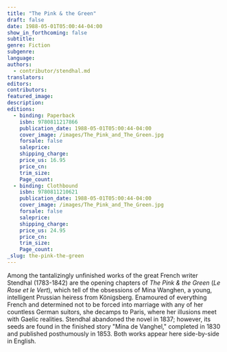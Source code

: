 ```yaml
---
title: "The Pink & the Green"
draft: false
date: 1988-05-01T05:00:44-04:00
show_in_forthcoming: false
subtitle:
genre: Fiction
subgenre:
language:
authors:
  - contributor/stendhal.md
translators:
editors:
contributors:
featured_image:
description:
editions:
  - binding: Paperback
    isbn: 9780811217866
    publication_date: 1988-05-01T05:00:44-04:00
    cover_image: /images/The_Pink_and_The_Green.jpg
    forsale: false
    saleprice:
    shipping_charge:
    price_us: 16.95
    price_cn:
    trim_size:
    Page_count:
  - binding: Clothbound
    isbn: 9780811210621
    publication_date: 1988-05-01T05:00:44-04:00
    cover_image: /images/The_Pink_and_The_Green.jpg
    forsale: false
    saleprice:
    shipping_charge:
    price_us: 24.95
    price_cn:
    trim_size:
    Page_count:
_slug: the-pink-the-green
---
```


Among the tantalizingly unfinished works of the great French writer Stendhal (1783-1842) are the opening chapters of _The Pink & the Green_ (_Le Rose et le Vert_), which tell of the obsessions of Mina Wanghen, a young, intelligent Prussian heiress from Königsberg. Enamoured of everything French and determined not to be forced into marriage with any of her countless German suitors, she decamps to Paris, where her illusions meet with Gaelic realities. Stendhal abandoned the novel in 1837; however, its seeds are found in the finished story "Mina de Vanghel," completed in 1830 and published posthumously in 1853. Both works appear here side-by-side in English.


